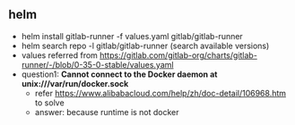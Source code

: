 ## helm
- helm install gitlab-runner -f values.yaml gitlab/gitlab-runner
- helm search repo -l gitlab/gitlab-runner (search available versions)
- values referred from https://gitlab.com/gitlab-org/charts/gitlab-runner/-/blob/0-35-0-stable/values.yaml
- question1: **Cannot connect to the Docker daemon at unix:///var/run/docker.sock**
  - refer https://www.alibabacloud.com/help/zh/doc-detail/106968.htm to solve
  - answer: because runtime is not docker